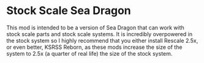 # Stock Scale Sea Dragon

This mod is intended to be a version of Sea Dragon that can work with stock scale parts and stock scale systems. It is incredibly overpowered in the stock system so I highly recommend that you either install Rescale 2.5x, or even better, KSRSS Reborn, as these mods increase the size of the system to 2.5x (a quarter of real life) the size of the stock system.

